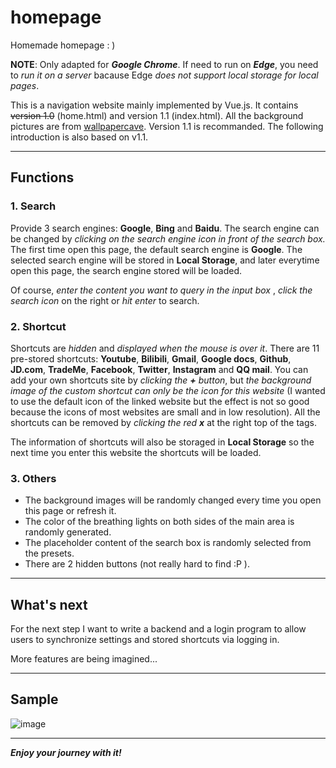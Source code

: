 # homepage
Homemade homepage : )

**NOTE**: Only adapted for ***Google Chrome***. If need to run on ***Edge***, you need to *run it on a server* bacause Edge *does not support local storage for local pages*.

This is a navigation website mainly implemented by Vue.js. It contains ~~version 1.0~~ (home.html) and version 1.1 (index.html). All the background pictures are from [wallpapercave](https://wallpapercave.com/). Version 1.1 is recommanded. The following introduction is also based on v1.1.

----------------------------------------

## Functions

### 1. Search
Provide 3 search engines: **Google**, **Bing** and **Baidu**. The search engine can be changed by *clicking on the search engine icon in front of the search box.* The first time open this page, the default search engine is **Google**. The selected search engine will be stored in **Local Storage**, and later everytime open this page, the search engine stored will be loaded. 

Of course, *enter the content you want to query in the input box* , *click the search icon* on the right or *hit enter* to search.


### 2. Shortcut
Shortcuts are *hidden* and *displayed when the mouse is over it*. There are 11 pre-stored shortcuts: **Youtube**, **Bilibili**, **Gmail**, **Google docs**, **Github**, **JD.com**, **TradeMe**, **Facebook**, **Twitter**, **Instagram** and **QQ mail**. You can add your own shortcuts site by *clicking the **+** button*, but *the background image of the custom shortcut can only be the icon for this website* (I wanted to use the default icon of the linked website but the effect is not so good because the icons of most websites are small and in low resolution). All the shortcuts can be removed by *clicking the red **x*** at the right top of the tags. 

The information of shortcuts will also be storaged in **Local Storage** so the next time you enter this website the shortcuts will be loaded.


### 3. Others
+ The background images will be randomly changed every time you open this page or refresh it. 
+ The color of the breathing lights on both sides of the main area is randomly generated.
+ The placeholder content of the search box is randomly selected from the presets.
+ There are 2 hidden buttons (not really hard to find :P ).

------------------------------------------

## What's next

For the next step I want to write a backend and a login program to allow users to synchronize settings and stored shortcuts via logging in.

More features are being imagined...

-------------------------------------------

## Sample

![image](https://raw.githubusercontent.com/yimingzenmedi/homepage/master/homepage/sample.gif)

--------------------------------------------

***Enjoy your journey with it!***



